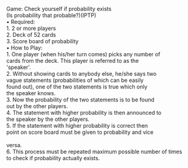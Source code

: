Game: Check yourself if probability
exists <br>
(Is probability that probable?)(IPTP) <br>
• Required: <br>
    1. 2 or more players <br>
    2. Deck of 52 cards <br>
    3. Score board of probability <br>
• How to Play: <br>
    1. One player (when his/her turn comes) picks any number of <br>
        cards from the deck. This player is referred to as the <br>
        'speaker'. <br>
    2. Without showing cards to anybody else, he/she says two <br>
        vague statements (probabilities of which can be easily <br>
        found out), one of the two statements is true which only <br>
        the speaker knows. <br>
    3. Now the probability of the two statements is to be found <br>
        out by the other players. <br>
    4. The statement with higher probability is then announced to <br>
        the speaker by the other players. <br>
    5. If the statement with higher probability is correct then <br>        point on score board must be given to probability and vice <br>
    <br>    versa.
<br> 6. This process must be repeated maximum possible number of times <br>to check if probability actually exists.
